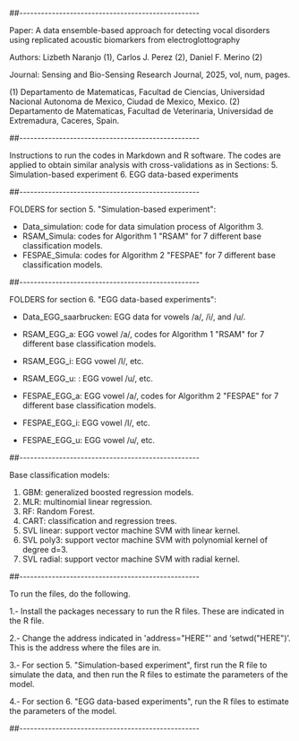 ##--------------------------------------------------

Paper: 
A data ensemble-based approach for detecting vocal disorders using replicated acoustic biomarkers from electroglottography  

Authors:
Lizbeth Naranjo (1), Carlos J. Perez (2), Daniel F. Merino (2)

Journal:
Sensing and Bio-Sensing Research Journal, 2025, vol, num, pages.  


(1) Departamento de Matematicas, Facultad de Ciencias, Universidad Nacional Autonoma de Mexico, Ciudad de Mexico, Mexico.
(2) Departamento de Matematicas, Facultad de Veterinaria, Universidad de Extremadura,  Caceres, Spain.

##--------------------------------------------------

Instructions to run the codes in Markdown and R software. 
The codes are applied to obtain similar analysis with cross-validations as in Sections:
5. Simulation-based experiment
6. EGG data-based experiments

##--------------------------------------------------

FOLDERS for section 5. "Simulation-based experiment":

- Data_simulation: code for data simulation process of Algorithm 3.
- RSAM_Simula: codes for Algorithm 1 "RSAM" for 7 different base classification models. 
- FESPAE_Simula: codes for Algorithm 2 "FESPAE" for 7 different base classification models. 


##--------------------------------------------------

FOLDERS for section 6. "EGG data-based experiments":

- Data_EGG_saarbrucken: EGG data for vowels /a/, /i/, and /u/.

- RSAM_EGG_a: EGG vowel /a/, codes for Algorithm 1 "RSAM" for 7 different base classification models. 
- RSAM_EGG_i: EGG vowel /I/, etc.
- RSAM_EGG_u: : EGG vowel /u/, etc.

- FESPAE_EGG_a: EGG vowel /a/, codes for Algorithm 2 "FESPAE" for 7 different base classification models. 
- FESPAE_EGG_i: EGG vowel /I/, etc.
- FESPAE_EGG_u: EGG vowel /u/, etc.

##--------------------------------------------------

Base classification models:
1. GBM: generalized boosted regression models.
2. MLR: multinomial linear regression. 
3. RF: Random Forest. 
4. CART: classification and regression trees.
5. SVL linear: support vector machine SVM with linear kernel.
6. SVL poly3: support vector machine SVM with polynomial kernel of degree d=3. 
7. SVL radial: support vector machine SVM with radial kernel.

##--------------------------------------------------

To run the files, do the following.
 
1.- Install the packages necessary to run the R files. These are indicated in the R file. 

2.- Change the address indicated in 'address="HERE"' and ‘setwd("HERE")’. 
This is the address where the files are in.

3.- For section 5. "Simulation-based experiment", first run the R file to simulate the data, and then run the R files to estimate the parameters of the  model.

4.- For section 6. "EGG data-based experiments", run the R files to estimate the parameters of the  model.

##--------------------------------------------------

